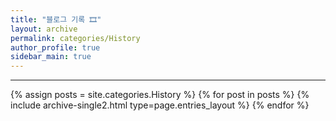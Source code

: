 ```yaml
---
title: "블로그 기록 🎞"
layout: archive
permalink: categories/History
author_profile: true
sidebar_main: true
---
```


<!-- 공백이 포함되어 있는 카테고리 이름의 경우 site.categories.['a b c'] 이런식으로! -->

***

{% assign posts = site.categories.History %}
{% for post in posts %} {% include archive-single2.html type=page.entries_layout %} {% endfor %}
